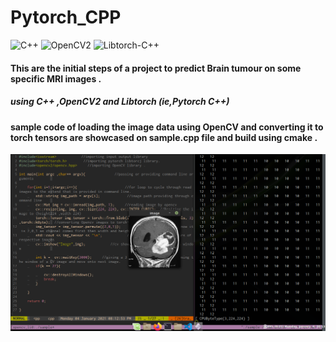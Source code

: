 # Pytorch_CPP

![C++](https://img.shields.io/badge/C++-red)
![OpenCV2](https://img.shields.io/badge/OpenCV2-blueviolet)
![Libtorch-C++](https://img.shields.io/badge/Libtorch(PytorchC%2B%2B)-Libtorch-orange)

#### This are the initial steps of a project to predict Brain tumour on some specific MRI images .
##### using C++ ,OpenCV2 and Libtorch (ie,Pytorch C++)

#### sample code of loading the image data using OpenCV and converting it to torch tensors are showcased on sample.cpp file and build using cmake .

![](screen.png)
